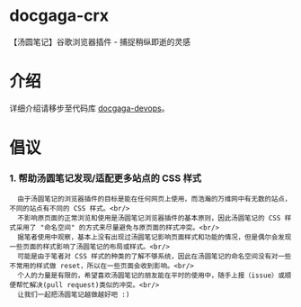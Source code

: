 # docgaga-crx
【汤圆笔记】谷歌浏览器插件  -  捕捉稍纵即逝的灵感

# 介绍
  详细介绍请移步至代码库 [docgaga-devops](https://github.com/waychan23/docgaga-devops)。
  
# 倡议
  
  ### 1. 帮助汤圆笔记发现/适配更多站点的 CSS 样式
  
      由于汤圆笔记的浏览器插件的目标是能在任何网页上使用，而浩瀚的万维网中有无数的站点，不同的站点有不同的 CSS 样式。<br/>
      不影响原页面的正常浏览和使用是汤圆笔记浏览器插件的基本原则，因此汤圆笔记的 CSS 样式采用了 "命名空间" 的方式来尽量避免与原页面的样式冲突。<br/>
      据笔者使用中观察，基本上没有出现过汤圆笔记影响页面样式和功能的情况，但是偶尔会发现一些页面的样式影响了汤圆笔记的布局或样式。<br/>
      可能是由于笔者对 CSS 样式的种类的了解不够系统，因此在汤圆笔记的命名空间没有对一些不常用的样式做 reset，所以在一些页面会收到影响。<br/>
      个人的力量是有限的，希望喜欢汤圆笔记的朋友能在平时的使用中，随手上报（issue）或顺便帮忙解决(pull request)类似的冲突。<br/>
      让我们一起把汤圆笔记越做越好吧 :)
